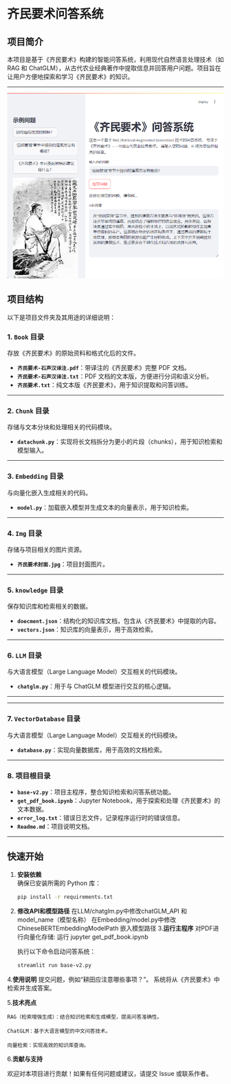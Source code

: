 # 齐民要术问答系统

## 项目简介
本项目是基于《齐民要术》构建的智能问答系统，利用现代自然语言处理技术（如 RAG 和 ChatGLM），从古代农业经典著作中提取信息并回答用户问题。项目旨在让用户方便地探索和学习《齐民要术》的知识。

---
![演示](Img/演示.png)
## 项目结构
以下是项目文件夹及其用途的详细说明：

### 1. `Book` 目录
存放《齐民要术》的原始资料和格式化后的文件。
- **`齐民要术-石声汉译注.pdf`**：带译注的《齐民要术》完整 PDF 文档。
- **`齐民要术-石声汉译注.txt`**：PDF 文档的文本版，方便进行分词和语义分析。
- **`齐民要术.txt`**：纯文本版《齐民要术》，用于知识提取和问答训练。

---

### 2. `Chunk` 目录
存储与文本分块和处理相关的代码模块。
- **`datachunk.py`**：实现将长文档拆分为更小的片段（chunks），用于知识检索和模型输入。

---

### 3. `Embedding` 目录
与向量化嵌入生成相关的代码。
- **`model.py`**：加载嵌入模型并生成文本的向量表示，用于知识检索。

---

### 4. `Img` 目录
存储与项目相关的图片资源。
- **`齐民要术封面.jpg`**：项目封面图片。

---

### 5. `knowledge` 目录
保存知识库和检索相关的数据。
- **`doecment.json`**：结构化的知识库文档，包含从《齐民要术》中提取的内容。
- **`vectors.json`**：知识库的向量表示，用于高效检索。

---

### 6. `LLM` 目录
与大语言模型（Large Language Model）交互相关的代码模块。
- **`chatglm.py`**：用于与 ChatGLM 模型进行交互的核心逻辑。

---

---

### 7. `VectorDatabase` 目录
与大语言模型（Large Language Model）交互相关的代码模块。
- **`database.py`**：实现向量数据库，用于高效的文档检索。

---

### 8. 项目根目录
- **`base-v2.py`**：项目主程序，整合知识检索和问答系统功能。
- **`get_pdf_book.ipynb`**：Jupyter Notebook，用于探索和处理《齐民要术》的文本数据。
- **`error_log.txt`**：错误日志文件，记录程序运行时的错误信息。
- **`Readme.md`**：项目说明文档。

---

## 快速开始
1. **安装依赖**  
   确保已安装所需的 Python 库：
   ```bash
   pip install -r requirements.txt
    ```
2. **修改API和模型路径**
    在LLM/chatglm.py中修改chatGLM_API 和 model_name（模型名称）
    在Embedding/model.py中修改 ChineseBERTEmbeddingModelPath 嵌入模型路径
3.**运行主程序**
    对PDF进行向量化存储:
    运行 jupyter get_pdf_book.ipynb

    执行以下命令启动问答系统：

    ```bash
    streamlit run base-v2.py
    ```

4.**使用说明**
    提交问题，例如“耕田应注意哪些事项？”。
    系统将从《齐民要术》中检索并生成答案。

5.**技术亮点**

    RAG（检索增强生成）：结合知识检索和生成模型，提高问答准确性。

    ChatGLM：基于大语言模型的中文问答技术。

    向量检索：实现高效的知识库查询。

6.**贡献与支持**

欢迎对本项目进行贡献！如果有任何问题或建议，请提交 Issue 或联系作者。
